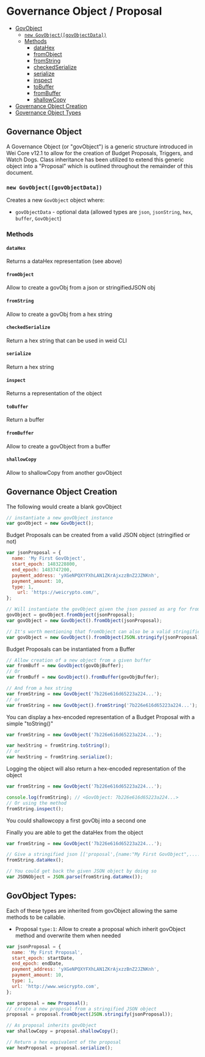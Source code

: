 # Governance Object / Proposal

- [GovObject](#governance-object)
  - [`new GovObject([govObjectData])`](#new-govobjectgovobjectdata)
  - [Methods](#methods)
    - [dataHex](#datahex)
    - [fromObject](#fromobject)
    - [fromString](#fromstring)
    - [checkedSerialize](#checkedserialize)
    - [serialize](#serialize)
    - [inspect](#inspect)
    - [toBuffer](#tobuffer)
    - [fromBuffer](#frombuffer)
    - [shallowCopy](#shallowcopy)
- [Governance Object Creation](#governance-object-creation)
- [Governance Object Types](#govobject-types)

## Governance Object

A Governance Object (or "govObject") is a generic structure introduced in Wei Core v12.1 to allow for the creation of Budget Proposals, Triggers, and Watch Dogs. Class inheritance has been utilized to extend this generic object into a "Proposal" which is outlined throughout the remainder of this document.

### `new GovObject([govObjectData])`

Creates a new `GovObject` object where:

- `govObjectData` - optional data (allowed types are `json`, `jsonString`, `hex`, `buffer`, `GovObject`)

### Methods

#### `dataHex`

Returns a dataHex representation (see above)

#### `fromObject`

Allow to create a govObj from a json or stringifiedJSON obj

#### `fromString`

Allow to create a govObj from a hex string

#### `checkedSerialize`

Return a hex string that can be used in weid CLI

#### `serialize`

Return a hex string

#### `inspect`

Returns a representation of the object

#### `toBuffer`

Return a buffer

#### `fromBuffer`

Allow to create a govObject from a buffer

#### `shallowCopy`

Allow to shallowCopy from another govObject

## Governance Object Creation

The following would create a blank govObject

```javascript
// instantiate a new govObject instance
var govObject = new GovObject();
```

Budget Proposals can be created from a valid JSON object (stringified or not)

```javascript
var jsonProposal = {
  name: 'My First GovObject',
  start_epoch: 1483228800,
  end_epoch: 1483747200,
  payment_address: 'yXGeNPQXYFXhLAN1ZKrAjxzzBnZ2JZNKnh',
  payment_amount: 10,
  type: 1,
    url: 'https://weicrypto.com/',
};

// Will instantiate the govObject given the json passed as arg for fromObject
govObject = govObject.fromObject(jsonProposal);
var govObject = new GovObject().fromObject(jsonProposal);

// It's worth mentioning that fromObject can also be a valid stringified json.
var govObject = new GovObject().fromObject(JSON.stringify(jsonProposal));
```

Budget Proposals can be instantiated from a Buffer

```javascript
// Allow creation of a new object from a given buffer
var fromBuff = new GovObject(govObjBuffer);
// Or
var fromBuff = new GovObject().fromBuffer(govObjBuffer);

// And from a hex string
var fromString = new GovObject('7b226e616d65223a224...');
// or
var fromString = new GovObject().fromString('7b226e616d65223a224...');
```

You can display a hex-encoded representation of a Budget Proposal with a simple "toString()"

```javascript
var fromString = new GovObject('7b226e616d65223a224...');

var hexString = fromString.toString();
// or
var hexString = fromString.serialize();
```

Logging the object will also return a hex-encoded representation of the object

```javascript
var fromString = new GovObject('7b226e616d65223a224...');

console.log(fromString); // <GovObject: 7b226e616d65223a224...>
// Or using the method
fromString.inspect();
```

You could shallowcopy a first govObj into a second one

Finally you are able to get the dataHex from the object

```javascript
var fromString = new GovObject('7b226e616d65223a224...');

// Give a stringified json [['proposal',{name:"My First GovObject",....}]]
fromString.dataHex();

// You could get back the given JSON object by doing so
var JSONObject = JSON.parse(fromString.dataHex());
```

## GovObject Types:

Each of these types are inherited from govObject allowing the same methods to be callable.

- Proposal `type:1`: Allow to create a proposal which inherit govObject method and overwrite them when needed

```javascript
var jsonProposal = {
  name: 'My First Proposal',
  start_epoch: startDate,
  end_epoch: endDate,
  payment_address: 'yXGeNPQXYFXhLAN1ZKrAjxzzBnZ2JZNKnh',
  payment_amount: 10,
  type: 1,
  url: 'http://www.weicrypto.com',
};

var proposal = new Proposal();
// create a new proposal from a stringified JSON object
proposal = proposal.fromObject(JSON.stringify(jsonProposal));

// As proposal inherits govObject
var shallowCopy = proposal.shallowCopy();

// Return a hex equivalent of the proposal
var hexProposal = proposal.serialize();
```
